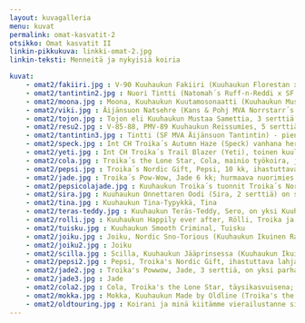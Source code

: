 ```yaml
---
layout: kuvagalleria
menu: kuvat
permalink: omat-kasvatit-2
otsikko: Omat kasvatit II
linkin-pikkukuva: linkki-omat-2.jpg
linkin-teksti: Menneitä ja nykyisiä koiria

kuvat:
    - omat2/fakiiri.jpg : V-90 Kuuhaukun Fakiiri (Kuuhaukun Florestan x SF & S MVA, PMV-86 Roady Ratiritiralla)
    - omat2/tantintin2.jpg : Nuori Tintti (Natomah´s Ruff-n-Reddi x SF & S MVA,v-74 Äijänsuon Tanake)
    - omat2/moona.jpg : Moona, Kuuhaukun Kuutamosonaatti (Kuuhaukun Mustaa Samettia x Kuuhaukun Ludmilan Hymy) pentuna
    - omat2/viki.jpg : Äijänsuon Natsehre (Kans & Pohj MVA Norrstarr´s Baanchi x Ahtojään Ailak)
    - omat2/tojon.jpg : Tojon eli Kuuhaukun Mustaa Samettia, 3 serttiä (Siberkirk´s Ancient Times Hero x Kuuhaukun Erämaan Enkeli, 3 serttiä)
    - omat2/resu2.jpg : V-85-88, PMV-89 Kuuhaukun Reissumies, 5 serttiä (Äijänsuon Natsehre X SF & S MVA, PMV-86 Roady Ratiritiralla)
    - omat2/tantintin3.jpg : Tintti (SF MVA Äijänsuon Tantintin) - pieni jääkarhu
    - omat2/speck.jpg : Int CH Troika´s Autumn Haze (Speck) vanhana herrana
    - omat2/yeti.jpg : Int CH Troika´s Trail Blazer (Yeti), toinen kuuluisan Troika´s old line®kennelin omista jalostusuroksista
    - omat2/cola.jpg : Troika´s the Lone Star, Cola, mainio työkoira, joka jo vuoden ikäisenä johti parissa 10 koiran valjakkoa
    - omat2/pepsi.jpg : Troika´s Nordic Gift, Pepsi, 10 kk, ihastuttava lahja Troika´s kennelistä
    - omat2/jade.jpg : Troika´s Pow-Wow, Jade 6 kk; hurmaava nuorimies
    - omat2/pepsicolajade.jpg : Kuuhaukun Troika´s tuonnit Troika´s Nordic Gift (Pepsi), the Lone Star (Cola) ja Pow-Wow (Jade), tottelevaiset ja innokkaat työkoirat
    - omat2/sira.jpg : Kuuhaukun Onnettaren Oodi (Sira, 2 serttiä) on suorittanut yhtenä Suomen 3 siperianhuskysta vaativan palveluskoirien BH-kokeen ja harrastaa lisäksi agilitya ja on pelastuskoira
    - omat2/tina.jpg : Kuuhaukun Tina-Typykkä, Tina
    - omat2/teras-teddy.jpg : Kuuhaukun Teräs-Teddy, Sero, on yksi Kuuhaukun kennelin pitkälinjaisen jalostustyön helmiä
    - omat2/rolli.jpg : Kuuhaukun Happily ever after, Rölli, Troika ja Kuuhaukun kennelin yhteistyön upea tulos
    - omat2/tuisku.jpg : Kuuhaukun Smooth Criminal, Tuisku
    - omat2/joiku.jpg : Joiku, Nordic Sno-Torious (Kuuhaukun Ikuinen Rakkaus x Troika's  Frozen Assets), yksi Troika ja Kuuhaukun kennelin yhteistyön hedelmistä
    - omat2/joiku2.jpg : Joiku
    - omat2/scilla.jpg : Scilla, Kuuhaukun Jääprinsessa (Kuuhaukun Ikuinen Rakkaus x v-00-01 Kuuhaukun Luminan Uni), Scillalla on, eräässä kytkennössä, vain 11 sukupolvea Kreevankaan, Siperian tuontiin 1930-luvulta
    - omat2/pepsi2.jpg : Pepsi, Troika's Nordic Gift, ihastuttava lahja Carol Dixonilta kun hän vieraili Kuuhaukun kennelissä
    - omat2/jade2.jpg : Troika's Powwow, Jade, 3 serttiä, on yksi parhaista
    - omat2/jade3.jpg : Jade
    - omat2/cola2.jpg : Cola, Troika's the Lone Star, täysikasvuisena; Cola oli erinomainen johtaja, jolla ei ollut lainkaan aggressiivista käytöstä muita uroksia kohtaan. Ihanteellinen työskentelijä valjakossa!
    - omat2/mokka.jpg : Mokka, Kuuhaukun Made by Oldline (Troika's the Lone Star x v-00-01 Kuuhaukun Luminan Uni), tummanpunainen kaunotar
    - omat2/oldtouring.jpg : Koirani ja minä kiitämme vierailustanne sivuillamme!
---
```

